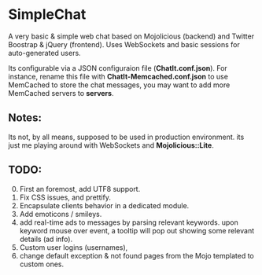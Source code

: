 SimpleChat
==========

A very basic & simple web chat based on Mojolicious (backend) and Twitter Boostrap & jQuery (frontend).
Uses WebSockets and basic sessions for auto-generated users.

Its configurable via a JSON configuraion file (<b>ChatIt.conf.json</b>).
For instance, rename this file with <b>ChatIt-Memcached.conf.json</b> to use MemCached to store
the chat messages, you may want to add more MemCached servers to <b>servers</b>.

## Notes:
Its not, by all means, supposed to be used in production environment. its just me playing around with WebSockets
and <b>Mojolicious::Lite</b>.

## TODO:
0. First an foremost, add UTF8 support.
1. Fix CSS issues, and prettify.
2. Encapsulate clients behavior in a dedicated module.
3. Add emoticons / smileys.
4. add real-time ads to messages by parsing relevant keywords. upon keyword mouse over event,
a tooltip will pop out showing some relevant details (ad info).
5. Custom user logins (usernames),
6. change default exception & not found pages from the Mojo templated to custom ones.
